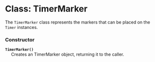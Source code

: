 # Class: TimerMarker
The `TimerMarker` class represents the markers that can be placed on the `Timer` instances.

### Constructor
**`TimerMarker()`**  
&nbsp;&nbsp;&nbsp;&nbsp;
Creates an TimerMarker object, returning it to the caller.
